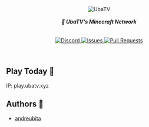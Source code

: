 <div align="center">
    <img src="https://i.imgur.com/ARphFte.png" align="center" alt="UbaTV">
    <br>
    <br>
    <strong><i>🍇 UbaTV's Minecraft Network</i></strong>
    <br>
    <br>
    <br>
    <a href="https://discord.gg/AJxFu2C">
        <img src="https://img.shields.io/discord/569643810263400481.svg?colorB=Blue&logo=discord&label=Discord&style=for-the-badge" alt="Discord">
    </a>
    <a href="https://github.com/UbaTV/uba-network-v2/issues">
        <img src="https://img.shields.io/github/issues/UbaTV/uba-network.svg?style=for-the-badge&colorB=37f149" alt="Issues">
    </a>
    <a href="https://github.com/UbaTV/uba-network-v2/pulls">
        <img src="https://img.shields.io/github/issues-pr/UbaTV/uba-network?style=for-the-badge&colorB=37f149" alt="Pull Requests">
    </a>
</div>
<br>
<br>

## Play Today 🍇
IP: play.ubatv.xyz

## Authors 🧔
- [andreubita](https://github.com/andreubita)
